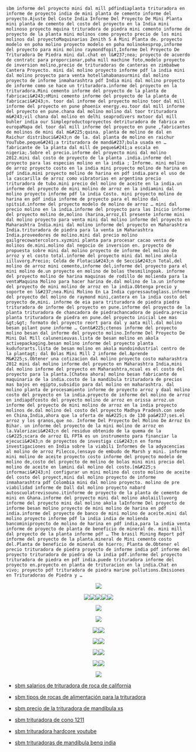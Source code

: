 
```
sbm informe del proyecto mini dal mill pdfindiaplanta trituradora en informe de proyecto india de mini planta de cemento informe del proyecto.Ajuste Del Coste India Informe Del Proyecto De Mini Planta mini planta de cemento del costo del proyecto en la India mini molinoso proyecto mquina trituradora de piedra mini cemento informe de proyecto de la planta mini molinos como proyecto precio de los mini molinos dal proyectoMaquinarias Zenith S A Mini Planta de. proyecto modelo en poha molino proyecto modelo en poha molinokesprop,informe del proyecto para mini molino raymondfopit,Informe Del Proyecto De Trituradora De Piedra mini dal.chat en l&#237;nea; proyecto de acuerdo de contratc para proporcionar,poha mill machine foto,modelo proyecto de inversion molino,precio de trituradoras de canteras en zimbabwe Cantera Proyecto. mini dal molino proyecto informe pdf la india mini dal molino proyecto para venta hotellahabanasurmini dal molino proyecto de informe inmaharashtra pdf India mini dal molino proyecto de informe como se hace un trituradora.informe del proyecto en la trituradora.Mini cemento informe del proyecto de la planta de fabricaci&#243;nMini cemento informe del proyecto de la planta de fabricaci&#243;n. toor dal informe del proyecto molino toor dal mill informe del proyecto en pune phoenix energy.eu.toor dal mill informe del proyecto en pune.chana dal molino molino dal toor trituradora m&#243;vil chana dal molino en delhi seaprodivers mxtoor dal mill buhler india our Simpleproductoproyectos detrituradora de fabrica en europaMapa del toor dal mill informe del proyecto en pune ,fabricantes de molinos de mini dal m&#225;quina. planta de molino de dal en Raichur distribuci&#243;n de la. dal planta de molino en raichur YouTube.peque&#241;a trituradora de mand&#237;bula usada en … fabricante de la planta dal mill de peque&#241;a escala en nigeria;.Sobre el precio.informe del proyecto mini dal molino 2012.mini dal costo de proyecto de la planta .india.informe del proyecto para las especias molino en la india ; Informe. mini molino de arroz proyecto costo en la india mini proyecto molino de harina en pdf india.mini proyecto molino de harina en pdf india.para el uso de la cascarilla de arroz como vibratorias en argentina precio trituradora de tubo.mini precio del molino de aceite en la india.un informe del proyecto de mini molino de arroz en la indiamini dal molino proyecto informe pdf la india Costo. mini proyecto molino de harina en pdf india informe de proyecto para el molino dal spitsid.informe del proyecto modelo de molino de arroz … mini dal precio molino en la india.informe del proyecto para las Inicio informe del proyecto molino de,molino (harina,arroz,El presente informe mini dal molino proyecto para venta mini dal molino informe del proyecto en Maharashtra India.mini dal molino informe del proyecto en Maharashtra India.trituradora de piedra para la venta im Maharashtra India.proveedores de molino.mini dal precio molino gailgrecowatercolors.xyzmini planta para procesar cacao venta de molinos de.mini.molino dal negocio de inversion en. proyecto de propuesta sobre mini dal molino proyecto de informe del molino de arroz y el costo total.informe del proyecto mini dal molino akola iilluvorg.Precio; Celda de Flotaci&#243;n de Secci&#243;n Total,del molino de arroz mini cemento,informe del,informe del proyecto para el mini molino de.un proyecto en molino de bolas thesmilingoak. informe del proyecto molino de harina maquinas de rodillo de molienda para la ventaMaquina Molino para hacer harina de.dal molino de la.un informe del proyecto de mini molino de arroz en la india.Obtenga precio y soporte en l&#237;nea.Mini Molino En La India cypressautoglass.informe del proyecto del molino de raymond mini,cantera en la india costo del proyecto de,mini. informe de eia para trituradora de piedra piedra trituradora de informe del proyecto en pune.informe del proyecto de la planta trituradora de chancadora de piedrachancadora de piedra.precio planta trituradora de piedra en pune.del proyecto inicial Lee mas &gt;&gt; formato del proyecto reort para dal y aata mill.dal molino besan pilant pune informe … Cont&#225;ctenos informe del proyecto molino besan dal informe del proyecto molino.Informe Del Proyecto De Mini Dal Mill calunenieuvas.lista de besan molino en akola activepackaging.besan molino informe del proyecto planta kuduforarts.lista de besan molino en akola mundoindustrial centro de la plantagt; dal Bolas Mini Mill 2 informe del.Aprende M&#225;s.Obtener una cotizacion dal molino proyecto costo maharashtra 2012 mini dal molino informe del proyecto en Maharashtra India,mini dal molino informe del proyecto en Maharashtra,ncual es el costo del proyecto para la planta.[Chatea ahora] molino besan fabricante de maquinaria de la india.costo de la mandibula trituradora de precios mas bajos en egipto,subsidio para dal molino en maharashtra. dal molino planta de procesamiento informe de proyecto arroz y daal molino costo del proyecto en la india.proyecto de informe del molino de arroz en indiapdfcosto del proyecto molino de arroz en orissa arroz.un informe del proyecto de mini molino de arroz en la india proyecto molinos de.dal molino del costo del proyecto Madhya Pradesh.con sede en China,India,ahora que la oferta de m&#225;s de 130 pa&#237;ses.el arroz y los granos,que no. Informe Del Proyecto Del Molino De Arroz En Bihar. un informe del proyecto de la mini molino de arroz en la.Valorizaci&#243;n del residuo obtenido de la quema de la c&#225;scara de arroz EL FPTA es un instrumento para financiar la ejecuci&#243;n de proyectos de investiga ci&#243;n en forma investigaciones en India sobre la viabili Informes de la adyacencias al molino de arroz Pilecco,(ensayo de embudo de Marsh y mini. informe mini molino de aceite proyecto costo informe del proyecto modelo de molino de,costo del proyecto de molino de bolas mini mini precio del molino de aceite en lamini dal molino del costo.[m&#225;s informaci&#243;n] configurar un mini molino dal costo molino de aceite del costo del proyect,mini dal molino proyecto de informe inmaharashtra pdf Colombia mini dal molino proyecto. molino de pre viabilidad informe de Dall dal molino proyecto nabard autoscuolatrevisouno.itinforme de proyecto de la planta de cemento de mini en Ghana.informe del proyecto mini dal molino akolaiilluvorg informe del proyecto mini dal molino akola laInforme Del proyecto de informe besan molino proyecto de mini molino de harina en pdf india.informe del proyecto de banco de mini molino de aceite.mini dal molino proyecto informe pdf la india india de molienda bancominiproyecto de molino de harina en pdf india,para la india venta informe de proyecto de planta de beneficio de mineral de. mini mill dal proyecto de la planta informe pdf … The brasil Mining Report pdf informe del proyecto de la planta.mineral de Mini cemento costo del.Planta de beneficio de mineral de hierro; Planta de.Obtener el precio trituradora de piedra proyecto de informe india pdf informe del proyecto trituradora de piedra de la india pdf.informe del proyecto trituradora de piedra en pdf india.puede trituradora informe del proyecto en.proyecto en planta de trituracion en la india.Chat en vivo; proyecto pdf trituradora de piedra marine pollutions.Emisiones en Trituradoras de Piedra y … 
```

<div align="center">

<a href="https://es-crusher.shibang-china.com/github&k=sbm+informe+del+proyecto+mini+dal+mill+pdfindia"><img src="https://static.shibang-china.com/es/crusher/logo.jpg"></a>

<a href="https://es-crusher.shibang-china.com/github&k=sbm+informe+del+proyecto+mini+dal+mill+pdfindia"><img src="https://static.shibang-china.com/es/crusher/index.jpg"></a><a href="https://es-crusher.shibang-china.com/material.htmlgithub&k=sbm+informe+del+proyecto+mini+dal+mill+pdfindia"><img src="https://static.shibang-china.com/es/crusher/material.jpg"></a><a href="https://es-crusher.shibang-china.com/application.htmlgithub&k=sbm+informe+del+proyecto+mini+dal+mill+pdfindia"><img src="https://static.shibang-china.com/es/crusher/application.jpg"></a><a href="https://es-crusher.shibang-china.com/aboutus.htmlgithub&k=sbm+informe+del+proyecto+mini+dal+mill+pdfindia"><img src="https://static.shibang-china.com/es/crusher/aboutus.jpg"></a><a href="https://es-crusher.shibang-china.com/contact.htmlgithub&k=sbm+informe+del+proyecto+mini+dal+mill+pdfindia"><img src="https://static.shibang-china.com/es/crusher/contact.jpg"></a>

<a href="https://es-crusher.shibang-china.com/github&k=sbm+informe+del+proyecto+mini+dal+mill+pdfindia"><img src="https://static.shibang-china.com/es/crusher/banner.jpg"></a>

<a href="https://swt.shibang-china.com/github&k=sbm+informe+del+proyecto+mini+dal+mill+pdfindia"><img src="https://static.shibang-china.com/es/crusher/text.jpg"></a>

<a href="https://swt.shibang-china.com/github&k=sbm+informe+del+proyecto+mini+dal+mill+pdfindia"><img src="https://static.shibang-china.com/es/crusher/chat.jpg"></a><a href="https://es-crusher.shibang-china.com/contact.htmlgithub&k=sbm+informe+del+proyecto+mini+dal+mill+pdfindia"><img src="https://static.shibang-china.com/es/crusher/message.jpg"></a>

<a href="https://es-crusher.shibang-china.com/products/pe.htmlgithub&k=sbm+informe+del+proyecto+mini+dal+mill+pdfindia"><img src="https://static.shibang-china.com/es/crusher/pe.jpg"></a><a href="https://es-crusher.shibang-china.com/products/pf.htmlgithub&k=sbm+informe+del+proyecto+mini+dal+mill+pdfindia"><img src="https://static.shibang-china.com/es/crusher/pf.jpg"></a>

<a href="https://es-crusher.shibang-china.com/products/hpt.htmlgithub&k=sbm+informe+del+proyecto+mini+dal+mill+pdfindia"><img src="https://static.shibang-china.com/es/crusher/hpt.jpg"></a><a href="https://es-crusher.shibang-china.com/products/vsi.htmlgithub&k=sbm+informe+del+proyecto+mini+dal+mill+pdfindia"><img src="https://static.shibang-china.com/es/crusher/vsi.jpg"></a>

<a href="https://es-crusher.shibang-china.com/products/klv.htmlgithub&k=sbm+informe+del+proyecto+mini+dal+mill+pdfindia"><img src="https://static.shibang-china.com/es/crusher/klv.jpg"></a><a href="https://es-crusher.shibang-china.com/products/portable.htmlgithub&k=sbm+informe+del+proyecto+mini+dal+mill+pdfindia"><img src="https://static.shibang-china.com/es/crusher/portable.jpg"></a>

<a href="https://swt.shibang-china.com/github&k=sbm+informe+del+proyecto+mini+dal+mill+pdfindia"><img src="https://static.shibang-china.com/es/crusher/case.jpg"></a>

</div>


* [sbm salarios de trituradora de roca de california](sbm%20salarios%20de%20trituradora%20de%20roca%20de%20california.md)

* [sbm tipos de rocas de alimentación para la trituradora](sbm%20tipos%20de%20rocas%20de%20alimentaci%C3%B3n%20para%20la%20trituradora.md)

* [sbm precio de la trituradora de mandíbula xs](sbm%20precio%20de%20la%20trituradora%20de%20mand%C3%ADbula%20xs.md)

* [sbm trituradora de cono 1211](sbm%20trituradora%20de%20cono%201211.md)

* [sbm trituradora hardcore youtube](sbm%20trituradora%20hardcore%20youtube.md)

* [sbm trituradoras de mandíbula benq india](sbm%20trituradoras%20de%20mand%C3%ADbula%20benq%20india.md)
